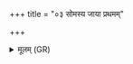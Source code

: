 +++
title = "०३ सोमस्य जाया प्रथमम्"

+++
<details><summary>मूलम् (GR)</summary>

सोमस्य जाया प्रथमं  
गन्धर्वस् ते ऽपरः पतिः ।  
तृतीयो अग्निष् टे पतिस्  
तुरीयस् ते मनुष्यजाः ॥
</details>